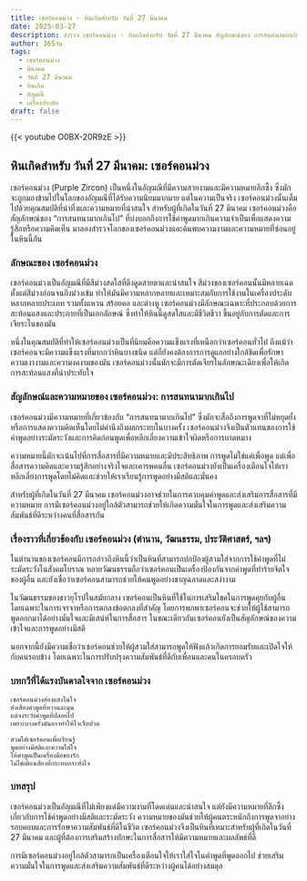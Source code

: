 ```yaml
---
title: เซอร์คอนม่วง - หินเกิดสำหรับ วันที่ 27 มีนาคม
date: 2025-03-27
description: สำรวจ เซอร์คอนม่วง - หินเกิดสำหรับ วันที่ 27 มีนาคม สัญลักษณ์ของ การสนทนามากเกินไป มาเรียนรู้ความหมายลึกซึ้งของหินพิเศษนี้
author: 365วัน
tags:
  - เซอร์คอนม่วง
  - มีนาคม
  - วันที่ 27 มีนาคม
  - หินเกิด
  - อัญมณี
  - เครื่องประดับ
draft: false
---
```


{{< youtube O0BX-20R9zE >}}

## หินเกิดสำหรับ วันที่ 27 มีนาคม: เซอร์คอนม่วง

เซอร์คอนม่วง (Purple Zircon) เป็นหนึ่งในอัญมณีที่มีความสวยงามและมีความหมายลึกซึ้ง ซึ่งมักจะถูกมองข้ามไปในโลกของอัญมณีที่ได้รับความนิยมมากมาย แต่ในความเป็นจริง เซอร์คอนม่วงนั้นเต็มไปด้วยคุณสมบัติที่น่าทึ่งและความหมายที่น่าสนใจ สำหรับผู้ที่เกิดในวันที่ 27 มีนาคม เซอร์คอนม่วงคือสัญลักษณ์ของ “การสนทนามากเกินไป” ที่บ่งบอกถึงการใช้คำพูดมากเกินความจำเป็นเพื่อแสดงความรู้สึกหรือความคิดเห็น มาลองสำรวจโลกของเซอร์คอนม่วงและค้นพบความงามและความหมายที่ซ่อนอยู่ในหินนี้กัน

### ลักษณะของ เซอร์คอนม่วง

เซอร์คอนม่วงเป็นอัญมณีที่มีสีม่วงสดใสที่ดึงดูดสายตาและน่าสนใจ สีม่วงของเซอร์คอนนั้นมีหลายเฉด ตั้งแต่สีม่วงอ่อนจนถึงม่วงเข้ม ทำให้มันมีความหลากหลายและเหมาะสมกับการใช้งานในเครื่องประดับหลากหลายประเภท รวมทั้งแหวน สร้อยคอ และต่างหู เซอร์คอนม่วงมีลักษณะเฉพาะที่ประกอบด้วยการสะท้อนแสงและประกายที่เป็นเอกลักษณ์ ซึ่งทำให้หินนี้ดูสดใสและมีชีวิตชีวา ขึ้นอยู่กับการตัดและการเจียระไนของมัน

หนึ่งในคุณสมบัติที่ทำให้เซอร์คอนม่วงเป็นที่นิยมคือความแข็งแรงที่เหนือกว่าเซอร์คอนทั่วไป ถึงแม้ว่าเซอร์คอนจะมีความแข็งแรงที่มากกว่าหินบางชนิด แต่ก็ยังคงต้องการการดูแลอย่างใกล้ชิดเพื่อรักษาความเงางามและความงดงามของมัน เซอร์คอนม่วงนั้นมักจะมีการตัดเจียรในลักษณะเฉียงเพื่อให้เกิดการสะท้อนแสงที่น่าประทับใจ

### สัญลักษณ์และความหมายของ เซอร์คอนม่วง: การสนทนามากเกินไป

เซอร์คอนม่วงมีความหมายที่เกี่ยวข้องกับ “การสนทนามากเกินไป” ซึ่งมักจะสื่อถึงการพูดจาที่ไม่หยุดยั้งหรือการแสดงความคิดเห็นโดยไม่คำนึงถึงผลกระทบในบางครั้ง เซอร์คอนม่วงจึงเป็นตัวแทนของการใช้คำพูดอย่างระมัดระวังและการคิดก่อนพูดเพื่อหลีกเลี่ยงความเข้าใจผิดหรือการบาดหมาง

ความหมายนี้มักจะเน้นไปที่การสื่อสารที่มีความหมายและมีประสิทธิภาพ การพูดไม่ใช่แค่เพื่อพูด แต่เพื่อสื่อสารความคิดและความรู้สึกอย่างจริงใจและเคารพคนอื่น เซอร์คอนม่วงยังเป็นเครื่องเตือนใจให้เราหลีกเลี่ยงการพูดโดยไม่คิดและช่วยให้เราเรียนรู้การพูดอย่างมีสติและมั่นคง

สำหรับผู้ที่เกิดในวันที่ 27 มีนาคม เซอร์คอนม่วงอาจช่วยในการควบคุมคำพูดและส่งเสริมการสื่อสารที่มีความหมาย การมีเซอร์คอนม่วงอยู่ใกล้ตัวสามารถช่วยให้เกิดความมั่นใจในการพูดและส่งเสริมความสัมพันธ์ที่ดีระหว่างคนที่สื่อสารกัน

### เรื่องราวที่เกี่ยวข้องกับ เซอร์คอนม่วง (ตำนาน, วัฒนธรรม, ประวัติศาสตร์, ฯลฯ)

ในตำนานของเซอร์คอนมีการกล่าวถึงหินนี้ว่าเป็นหินที่สามารถปกป้องผู้สวมใส่จากการใช้คำพูดที่ไม่ระมัดระวังในสังคมโบราณ หลายวัฒนธรรมถือว่าเซอร์คอนเป็นเครื่องป้องกันจากคำพูดที่ทำร้ายจิตใจของผู้อื่น และยังเชื่อว่าเซอร์คอนสามารถช่วยให้คนพูดอย่างชาญฉลาดและสง่างาม

ในวัฒนธรรมของชาวยุโรปในสมัยกลาง เซอร์คอนเป็นหินที่ใช้ในการเสริมโชคในการพูดคุยกับผู้อื่น โดยเฉพาะในการเจรจาหรือการตกลงข้อตกลงที่สำคัญ โดยการพกพาเซอร์คอนจะช่วยให้ผู้ใช้สามารถพูดออกมาได้อย่างมั่นใจและมีเสน่ห์ในการสื่อสาร ในขณะเดียวกันเซอร์คอนยังเป็นสัญลักษณ์ของความเข้าใจและการพูดอย่างมีสติ

นอกจากนี้ยังมีความเชื่อว่าเซอร์คอนช่วยให้ผู้สวมใส่สามารถพูดให้ฟังแล้วเกิดการยอมรับและเปิดใจให้กับคนรอบข้าง โดยเฉพาะในการปรับปรุงความสัมพันธ์ที่ดีกับเพื่อนและคนในครอบครัว

### บทกวีที่ได้แรงบันดาลใจจาก เซอร์คอนม่วง

```
เซอร์คอนม่วงส่องแสงในใจ
ส่งเสียงคำพูดที่หวานละมุน
แต่จงระวังคำพูดที่ปล่อยไป
เพราะบางครั้งมันอาจทำให้ใจเจ็บปวด

สวมใส่เซอร์คอนเพื่อเรียนรู้
พูดอย่างมีสติและความใส่ใจ
ให้คำพูดเป็นเครื่องมือของรัก
ไม่ใช่เพียงเสียงที่กระทบกระทั่งใจ
```

### บทสรุป

เซอร์คอนม่วงเป็นอัญมณีที่ไม่เพียงแต่มีความงามที่โดดเด่นและน่าสนใจ แต่ยังมีความหมายที่ลึกซึ้งเกี่ยวกับการใช้คำพูดอย่างมีสติและระมัดระวัง ความหมายของมันช่วยให้ผู้คนตระหนักถึงการพูดจาอย่างรอบคอบและการรักษาความสัมพันธ์ที่ดีในชีวิต เซอร์คอนม่วงจึงเป็นหินที่เหมาะสำหรับผู้ที่เกิดในวันที่ 27 มีนาคม และผู้ที่ต้องการเสริมสร้างทักษะในการสื่อสารให้มีความหมายและผลลัพธ์ที่ดี

การมีเซอร์คอนม่วงอยู่ใกล้ตัวสามารถเป็นเครื่องเตือนใจให้เราใส่ใจในคำพูดที่พูดออกไป ช่วยเสริมความมั่นใจในการพูดและส่งเสริมความสัมพันธ์ที่ดีระหว่างผู้คนได้อย่างสมดุล